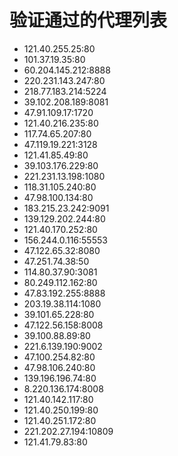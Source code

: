 # 验证通过的代理列表

 - 121.40.255.25:80
 - 101.37.19.35:80
 - 60.204.145.212:8888
 - 220.231.143.247:80
 - 218.77.183.214:5224
 - 39.102.208.189:8081
 - 47.91.109.17:1720
 - 121.40.216.235:80
 - 117.74.65.207:80
 - 47.119.19.221:3128
 - 121.41.85.49:80
 - 39.103.176.229:80
 - 221.231.13.198:1080
 - 118.31.105.240:80
 - 47.98.100.134:80
 - 183.215.23.242:9091
 - 139.129.202.244:80
 - 121.40.170.252:80
 - 156.244.0.116:55553
 - 47.122.65.32:8080
 - 47.251.74.38:50
 - 114.80.37.90:3081
 - 80.249.112.162:80
 - 47.83.192.255:8888
 - 203.19.38.114:1080
 - 39.101.65.228:80
 - 47.122.56.158:8008
 - 39.100.88.89:80
 - 221.6.139.190:9002
 - 47.100.254.82:80
 - 47.98.106.240:80
 - 139.196.196.74:80
 - 8.220.136.174:8008
 - 121.40.142.117:80
 - 121.40.250.199:80
 - 121.40.251.172:80
 - 221.202.27.194:10809
 - 121.41.79.83:80
